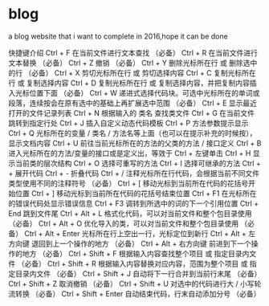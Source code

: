 # blog
a blog website that i want to complete in 2016,hope it can be done

快捷键介绍
    Ctrl + F	在当前文件进行文本查找 （必备）
    Ctrl + R	在当前文件进行文本替换 （必备）
    Ctrl + Z	撤销 （必备）
    Ctrl + Y	删除光标所在行 或 删除选中的行 （必备）
    Ctrl + X	剪切光标所在行 或 剪切选择内容
    Ctrl + C	复制光标所在行 或 复制选择内容
    Ctrl + D	复制光标所在行 或 复制选择内容，并把复制内容插入光标位置下面 （必备）
    Ctrl + W	递进式选择代码块。可选中光标所在的单词或段落，连续按会在原有选中的基础上再扩展选中范围 （必备）
    Ctrl + E	显示最近打开的文件记录列表
    Ctrl + N	根据输入的 类名 查找类文件
    Ctrl + G	在当前文件跳转到指定行处
    Ctrl + J	插入自定义动态代码模板
    Ctrl + P	方法参数提示显示
    Ctrl + Q	光标所在的变量 / 类名 / 方法名等上面（也可以在提示补充的时候按），显示文档内容
    Ctrl + U	前往当前光标所在的方法的父类的方法 / 接口定义
    Ctrl + B	进入光标所在的方法/变量的接口或是定义出，等效于 Ctrl + 左键单击
    Ctrl + H	显示当前类的层次结构
    Ctrl + O	选择可重写的方法
    Ctrl + I	选择可继承的方法
    Ctrl + +	展开代码
    Ctrl + -	折叠代码
    Ctrl + /	注释光标所在行代码，会根据当前不同文件类型使用不同的注释符号 （必备）
    Ctrl + [	移动光标到当前所在代码的花括号开始位置
    Ctrl + ]	移动光标到当前所在代码的花括号结束位置
    Ctrl + F1	在光标所在的错误代码处显示错误信息
    Ctrl + F3	调转到所选中的词的下一个引用位置
    Ctrl + End	跳到文件尾
    Ctrl + Alt + L	格式化代码，可以对当前文件和整个包目录使用 （必备）
    Ctrl + Alt + O	优化导入的类，可以对当前文件和整个包目录使用 （必备）
    Ctrl + Alt + Enter	光标所在行上空出一行，光标定位到新行
    Ctrl + Alt + 左方向键	退回到上一个操作的地方 （必备）
    Ctrl + Alt + 右方向键	前进到下一个操作的地方 （必备）
    Ctrl + Shift + F	根据输入内容查找整个项目 或 指定目录内文件 （必备）
    Ctrl + Shift + R	根据输入内容替换对应内容，范围为整个项目 或 指定目录内文件 （必备）
    Ctrl + Shift + J	自动将下一行合并到当前行末尾 （必备）
    Ctrl + Shift + Z	取消撤销 （必备）
    Ctrl + Shift + U	对选中的代码进行大 / 小写轮流转换 （必备）
    Ctrl + Shift + Enter	自动结束代码，行末自动添加分号 （必备）
